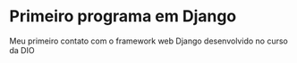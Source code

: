 # Primeiro programa em Django

Meu primeiro contato com o framework web Django desenvolvido no curso da DIO
